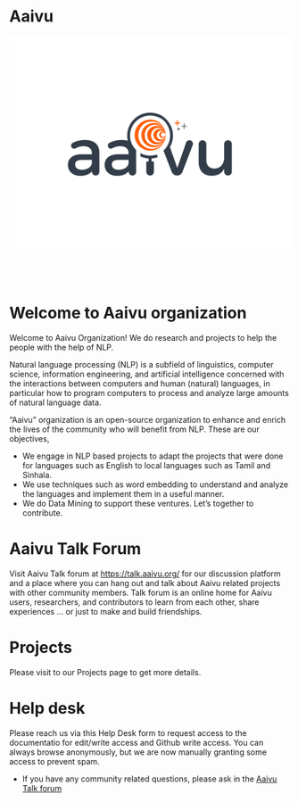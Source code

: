 # Aaivu

<p align="center">
<img src="./images/aaivu-logo.jpg" alt="envone-ui" align="center" />
</p>


&nbsp;
 
&nbsp;

# Welcome to Aaivu organization

Welcome to Aaivu Organization! We do research and projects to help the people with the help of NLP.

Natural language processing (NLP) is a subfield of linguistics, computer science, information engineering, and artificial intelligence concerned with the interactions between computers and human (natural) languages, in particular how to program computers to process and analyze large amounts of natural language data.

“Aaivu” organization is an open-source organization to enhance and enrich the lives of the community who will benefit from NLP. These are our objectives,

- We engage in NLP based projects to adapt the projects that were done for languages such as English to local languages such as Tamil and Sinhala.
- We use techniques such as word embedding to understand and analyze the languages and implement them in a useful manner.
- We do Data Mining to support these ventures.
Let’s together to contribute.

# Aaivu Talk Forum

Visit Aaivu Talk forum at https://talk.aaivu.org/ for our discussion platform and a place where you can hang out and talk about Aaivu related projects with other community members. Talk forum is an online home for Aaivu users, researchers, and contributors to learn from each other, share experiences ... or just to make and build friendships.

# Projects

Please visit to our Projects page to get more details.

# Help desk

Please reach us via this Help Desk form to request access to the documentatio for edit/write access and Github write access. You can always browse anonymously, but we are now manually granting some access to prevent spam.

- If you have any community related questions, please ask in the [Aaivu Talk forum](https://talk.aaivu.org)
